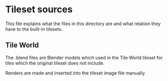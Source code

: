 # Tileset sources

This file explains what the files in this directory are and what relation they
have to the built-in tilesets.

## Tile World

The .blend files are Blender models which used in the Tile World tileset for
tiles which the original tileset does not include.

Renders are made and inserted into the tileset image file manually.
